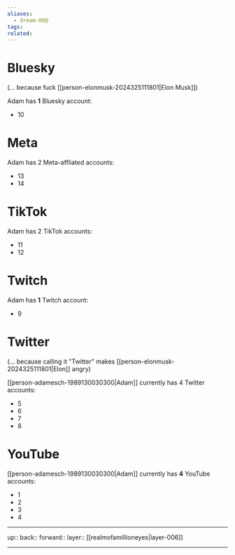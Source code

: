 ```yaml
---
aliases:
  - dream-00@
tags: 
related:
---
```


# Bluesky

(... because fuck [[person-elonmusk-2024325111801|Elon Musk]])

Adam has **1** Bluesky account:

- 10

# Meta

Adam has 2 Meta-affliated accounts:

- 13
- 14

# TikTok

Adam has 2 TikTok accounts:

- 11
- 12

# Twitch

Adam has **1** Twitch account:

- 9

# Twitter

(... because calling it "Twitter" makes [[person-elonmusk-2024325111801|Elon]] angry)

[[person-adamesch-1989130030300|Adam]] currently has 4 Twitter accounts:

- 5
- 6
- 7
- 8

# YouTube

[[person-adamesch-1989130030300|Adam]] currently has **4** YouTube accounts:

- 1
- 2
- 3
- 4




***

up:: 
back:: 
forward:: 
layer:: [[realmofamillioneyes|layer-006]]

***

